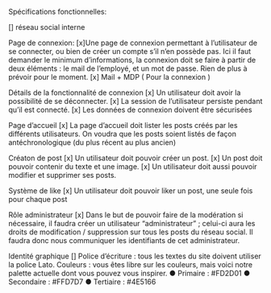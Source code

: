 Spécifications fonctionnelles:

[] réseau social interne

Page de connexion:
[x]Une page de connexion permettant à l’utilisateur de se connecter, ou bien
de créer un compte s’il n’en possède pas. Ici il faut demander le minimum
d’informations, la connexion doit se faire à partir de deux éléments : le mail
de l’employé, et un mot de passe. Rien de plus à prévoir pour le moment.
[x] Mail + MDP ( Pour la connexion )

Détails de la fonctionnalité de connexion
[x] Un utilisateur doit avoir la possibilité de se déconnecter.
[x] La session de l’utilisateur persiste pendant qu’il est connecté.
[x] Les données de connexion doivent être sécurisées

Page d’accueil
[x] La page d’accueil doit lister les posts créés par les différents utilisateurs.
On voudra que les posts soient listés de façon antéchronologique (du plus
récent au plus ancien)

Créaton de post
[x] Un utilisateur doit pouvoir créer un post.
[x] Un post doit pouvoir contenir du texte et une image.
[x] Un utilisateur doit aussi pouvoir modifier et supprimer ses posts.

Système de like
[x] Un utilisateur doit pouvoir liker un post, une seule fois pour chaque post

Rôle administrateur
[x] Dans le but de pouvoir faire de la modération si nécessaire, il faudra créer
un utilisateur “administrateur” ; celui-ci aura les droits de modification /
suppression sur tous les posts du réseau social. Il faudra donc nous
communiquer les identifiants de cet administrateur.

Identité graphique
[] Police d’écriture : tous les textes du site doivent utiliser la police Lato.
Couleurs : vous êtes libre sur les couleurs, mais voici notre palette actuelle
dont vous pouvez vous inspirer.
● Primaire : #FD2D01
● Secondaire : #FFD7D7
● Tertiaire : #4E5166
